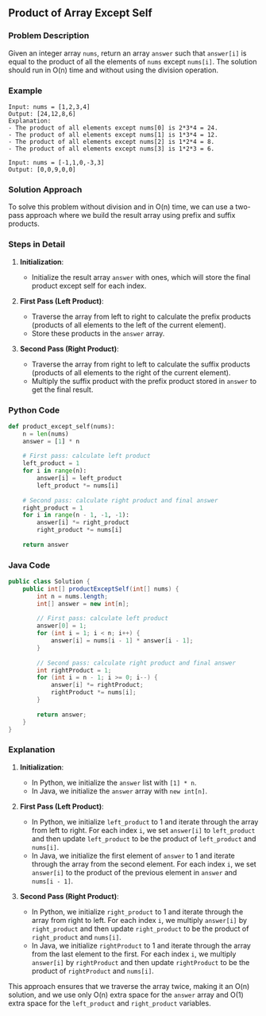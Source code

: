 ## Product of Array Except Self

### Problem Description
Given an integer array `nums`, return an array `answer` such that `answer[i]` is equal to the product of all the elements of `nums` except `nums[i]`. The solution should run in O(n) time and without using the division operation.

### Example
```
Input: nums = [1,2,3,4]
Output: [24,12,8,6]
Explanation:
- The product of all elements except nums[0] is 2*3*4 = 24.
- The product of all elements except nums[1] is 1*3*4 = 12.
- The product of all elements except nums[2] is 1*2*4 = 8.
- The product of all elements except nums[3] is 1*2*3 = 6.
```
```
Input: nums = [-1,1,0,-3,3]
Output: [0,0,9,0,0]
```

### Solution Approach
To solve this problem without division and in O(n) time, we can use a two-pass approach where we build the result array using prefix and suffix products.

### Steps in Detail

1. **Initialization**:
   - Initialize the result array `answer` with ones, which will store the final product except self for each index.

2. **First Pass (Left Product)**:
   - Traverse the array from left to right to calculate the prefix products (products of all elements to the left of the current element).
   - Store these products in the `answer` array.

3. **Second Pass (Right Product)**:
   - Traverse the array from right to left to calculate the suffix products (products of all elements to the right of the current element).
   - Multiply the suffix product with the prefix product stored in `answer` to get the final result.

### Python Code
```python
def product_except_self(nums):
    n = len(nums)
    answer = [1] * n
    
    # First pass: calculate left product
    left_product = 1
    for i in range(n):
        answer[i] = left_product
        left_product *= nums[i]
    
    # Second pass: calculate right product and final answer
    right_product = 1
    for i in range(n - 1, -1, -1):
        answer[i] *= right_product
        right_product *= nums[i]
    
    return answer
```

### Java Code
```java
public class Solution {
    public int[] productExceptSelf(int[] nums) {
        int n = nums.length;
        int[] answer = new int[n];
        
        // First pass: calculate left product
        answer[0] = 1;
        for (int i = 1; i < n; i++) {
            answer[i] = nums[i - 1] * answer[i - 1];
        }
        
        // Second pass: calculate right product and final answer
        int rightProduct = 1;
        for (int i = n - 1; i >= 0; i--) {
            answer[i] *= rightProduct;
            rightProduct *= nums[i];
        }
        
        return answer;
    }
}
```

### Explanation

1. **Initialization**:
   - In Python, we initialize the `answer` list with `[1] * n`.
   - In Java, we initialize the `answer` array with `new int[n]`.

2. **First Pass (Left Product)**:
   - In Python, we initialize `left_product` to 1 and iterate through the array from left to right. For each index `i`, we set `answer[i]` to `left_product` and then update `left_product` to be the product of `left_product` and `nums[i]`.
   - In Java, we initialize the first element of `answer` to 1 and iterate through the array from the second element. For each index `i`, we set `answer[i]` to the product of the previous element in `answer` and `nums[i - 1]`.

3. **Second Pass (Right Product)**:
   - In Python, we initialize `right_product` to 1 and iterate through the array from right to left. For each index `i`, we multiply `answer[i]` by `right_product` and then update `right_product` to be the product of `right_product` and `nums[i]`.
   - In Java, we initialize `rightProduct` to 1 and iterate through the array from the last element to the first. For each index `i`, we multiply `answer[i]` by `rightProduct` and then update `rightProduct` to be the product of `rightProduct` and `nums[i]`.

This approach ensures that we traverse the array twice, making it an O(n) solution, and we use only O(n) extra space for the `answer` array and O(1) extra space for the `left_product` and `right_product` variables.
